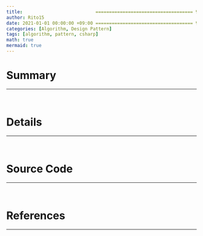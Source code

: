 ```yaml
---
title:                           ==================================== 변경!
author: Rito15
date: 2021-01-01 00:00:00 +09:00 ==================================== 변경!
categories: [Algorithm, Design Pattern]
tags: [algorithm, pattern, csharp]
math: true
mermaid: true
---
```


# Summary
---



<br>

# Details
---



<br>

# Source Code
---



<br>

# References
---

